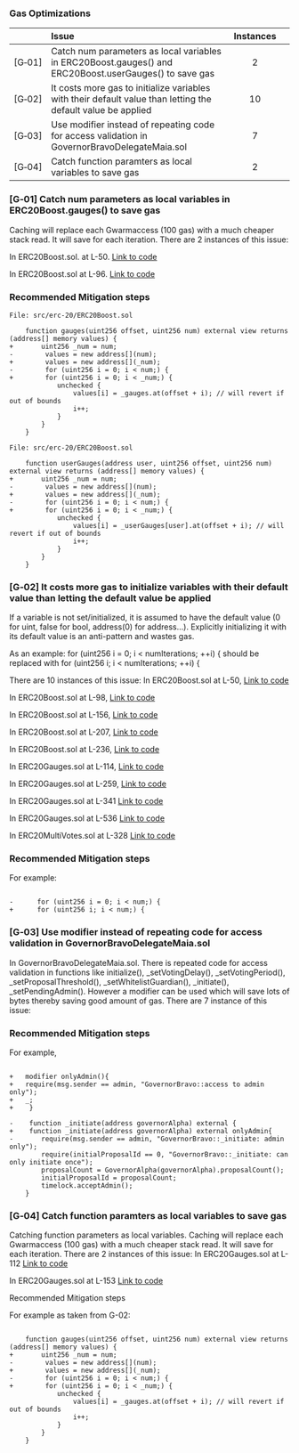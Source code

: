 ### Gas Optimizations
| |Issue|Instances| |
|-|:-|:-:|:-:|
| [G&#x2011;01] | Catch num parameters as local variables in ERC20Boost.gauges() and ERC20Boost.userGauges() to save gas | 2 |
| [G&#x2011;02] | It costs more gas to initialize variables with their default value than letting the default value be applied | 10 |
| [G&#x2011;03] | Use modifier instead of repeating code for access validation in GovernorBravoDelegateMaia.sol | 7 |
| [G&#x2011;04] | Catch function paramters as local variables to save gas | 2 |

### [G&#x2011;01]  Catch num parameters as local variables in ERC20Boost.gauges() to save gas
Caching will replace each Gwarmaccess (100 gas) with a much cheaper stack read. It will save for each iteration.
There are 2 instances of this issue:

In ERC20Boost.sol. at L-50.
[Link to code](https://github.com/code-423n4/2023-05-maia/blob/54a45beb1428d85999da3f721f923cbf36ee3d35/src/erc-20/ERC20Boost.sol#L50-L58)

In ERC20Boost.sol at L-96.
[Link to code](https://github.com/code-423n4/2023-05-maia/blob/54a45beb1428d85999da3f721f923cbf36ee3d35/src/erc-20/ERC20Boost.sol#L96)

### Recommended Mitigation steps
```Solidity
File: src/erc-20/ERC20Boost.sol

    function gauges(uint256 offset, uint256 num) external view returns (address[] memory values) {
+       uint256 _num = num;
-        values = new address[](num);
+        values = new address[](_num);
-        for (uint256 i = 0; i < num;) {
+        for (uint256 i = 0; i < _num;) {
            unchecked {
                values[i] = _gauges.at(offset + i); // will revert if out of bounds
                i++;
            }
        }
    }
```

```Solidity
File: src/erc-20/ERC20Boost.sol

    function userGauges(address user, uint256 offset, uint256 num) external view returns (address[] memory values) {
+       uint256 _num = num;
-        values = new address[](num);
+        values = new address[](_num);
-        for (uint256 i = 0; i < num;) {
+        for (uint256 i = 0; i < _num;) {
            unchecked {
                values[i] = _userGauges[user].at(offset + i); // will revert if out of bounds
                i++;
            }
        }
    }
```

### [G&#x2011;02]  It costs more gas to initialize variables with their default value than letting the default value be applied
If a variable is not set/initialized, it is assumed to have the default value (0 for uint, false for bool, address(0) for address…). Explicitly initializing it with its default value is an anti-pattern and wastes gas.

As an example: for (uint256 i = 0; i < numIterations; ++i) { should be replaced with for (uint256 i; i < numIterations; ++i) {

There are 10 instances of this issue:
In ERC20Boost.sol at L-50,
[Link to code](https://github.com/code-423n4/2023-05-maia/blob/54a45beb1428d85999da3f721f923cbf36ee3d35/src/erc-20/ERC20Boost.sol#L52)

In ERC20Boost.sol at L-98,
[Link to code](https://github.com/code-423n4/2023-05-maia/blob/54a45beb1428d85999da3f721f923cbf36ee3d35/src/erc-20/ERC20Boost.sol#L98)

In ERC20Boost.sol at L-156,
[Link to code](https://github.com/code-423n4/2023-05-maia/blob/54a45beb1428d85999da3f721f923cbf36ee3d35/src/erc-20/ERC20Boost.sol#L156)

In ERC20Boost.sol at L-207,
[Link to code](https://github.com/code-423n4/2023-05-maia/blob/54a45beb1428d85999da3f721f923cbf36ee3d35/src/erc-20/ERC20Boost.sol#L207)

In ERC20Boost.sol at L-236,
[Link to code](https://github.com/code-423n4/2023-05-maia/blob/54a45beb1428d85999da3f721f923cbf36ee3d35/src/erc-20/ERC20Boost.sol#L236)

In ERC20Gauges.sol at L-114,
[Link to code](https://github.com/code-423n4/2023-05-maia/blob/54a45beb1428d85999da3f721f923cbf36ee3d35/src/erc-20/ERC20Gauges.sol#L114)

In ERC20Gauges.sol at L-259,
[Link to code](https://github.com/code-423n4/2023-05-maia/blob/54a45beb1428d85999da3f721f923cbf36ee3d35/src/erc-20/ERC20Gauges.sol#L259)

In ERC20Gauges.sol at L-341
[Link to code](https://github.com/code-423n4/2023-05-maia/blob/54a45beb1428d85999da3f721f923cbf36ee3d35/src/erc-20/ERC20Gauges.sol#L338)

In ERC20Gauges.sol at L-536
[Link to code](https://github.com/code-423n4/2023-05-maia/blob/54a45beb1428d85999da3f721f923cbf36ee3d35/src/erc-20/ERC20Gauges.sol#L536)

In ERC20MultiVotes.sol at L-328
[Link to code](https://github.com/code-423n4/2023-05-maia/blob/54a45beb1428d85999da3f721f923cbf36ee3d35/src/erc-20/ERC20MultiVotes.sol#L328)

### Recommended Mitigation steps

For example: 

```Solidity

-      for (uint256 i = 0; i < num;) {
+      for (uint256 i; i < num;) {
```

### [G&#x2011;03]  Use modifier instead of repeating code for access validation in GovernorBravoDelegateMaia.sol
In GovernorBravoDelegateMaia.sol. There is repeated code for access validation in functions like initialize(), _setVotingDelay(), _setVotingPeriod(), _setProposalThreshold(), _setWhitelistGuardian(), _initiate(), _setPendingAdmin(). However a modifier can be used which will save lots of bytes thereby saving good amount of gas.
There are 7 instance of this issue:

### Recommended Mitigation steps
For example,

```Solidity

+   modifier onlyAdmin(){
+   require(msg.sender == admin, "GovernorBravo::access to admin only");
+   _; 
+    }

-    function _initiate(address governorAlpha) external {
+    function _initiate(address governorAlpha) external onlyAdmin{
-       require(msg.sender == admin, "GovernorBravo::_initiate: admin only");
        require(initialProposalId == 0, "GovernorBravo::_initiate: can only initiate once");
        proposalCount = GovernorAlpha(governorAlpha).proposalCount();
        initialProposalId = proposalCount;
        timelock.acceptAdmin();
    }
```

### [G&#x2011;04]  Catch function paramters as local variables to save gas
Catching function parameters as local variables. Caching will replace each Gwarmaccess (100 gas) with a much cheaper stack read. It will save for each iteration.
There are 2 instances of this issue:
In ERC20Gauges.sol at L-112
[Link to code](https://github.com/code-423n4/2023-05-maia/blob/54a45beb1428d85999da3f721f923cbf36ee3d35/src/erc-20/ERC20Gauges.sol#L112)

In ERC20Gauges.sol at L-153
[Link to code](https://github.com/code-423n4/2023-05-maia/blob/54a45beb1428d85999da3f721f923cbf36ee3d35/src/erc-20/ERC20Gauges.sol#L153)

Recommended Mitigation steps

For example as taken from G-02:

```Solidity

    function gauges(uint256 offset, uint256 num) external view returns (address[] memory values) {
+       uint256 _num = num;
-        values = new address[](num);
+        values = new address[](_num);
-        for (uint256 i = 0; i < num;) {
+        for (uint256 i = 0; i < _num;) {
            unchecked {
                values[i] = _gauges.at(offset + i); // will revert if out of bounds
                i++;
            }
        }
    }
```